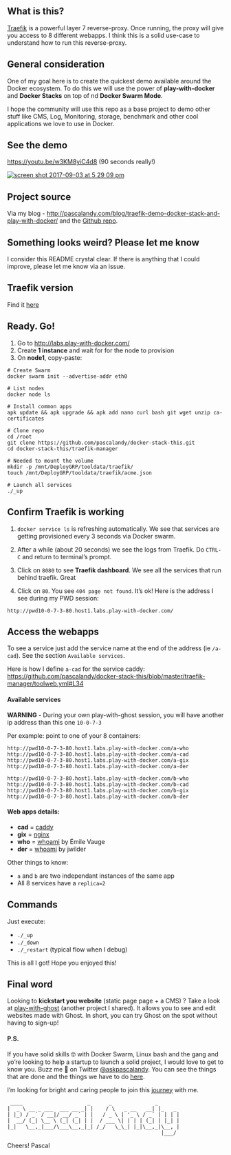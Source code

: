 ## What is this?
[Traefik](https://docs.traefik.io/configuration/backends/docker/) is a powerful layer 7 reverse-proxy. Once running, the proxy will give you access to 8 different webapps. I think this is a solid use-case to understand how to run this reverse-proxy.

## General consideration
One of my goal here is to create the quickest demo available around the Docker ecosystem. To do this we will use the power of **play-with-docker** and **Docker Stacks** on top of nd **Docker Swarm Mode**.

I hope the community will use this repo as a base project to demo other stuff like CMS, Log, Monitoring, storage, benchmark and other cool applications we love to use in Docker.

## See the demo

https://youtu.be/w3KM8yiC4d8 (90 seconds really!)

[![screen shot 2017-09-03 at 5 29 09 pm](https://user-images.githubusercontent.com/6694151/30006739-a068532a-90cd-11e7-98b8-444bc9a5d8d7.jpg)](https://youtu.be/w3KM8yiC4d8)

## Project source

Via my blog - http://pascalandy.com/blog/traefik-demo-docker-stack-and-play-with-docker/ and the [Github repo](https://github.com/pascalandy/docker-stack-this).

## Something looks weird? Please let me know
I consider this README crystal clear. If there is anything that I could improve, please let me know via an issue.

## Traefik version 
Find it [here](https://github.com/pascalandy/docker-stack-this/blob/master/traefik-manager/toolproxy.yml#L9)

## Ready. Go!
1. Go to http://labs.play-with-docker.com/ 
2. Create **1 instance** and wait for for the node to provision
3. On **node1**, copy-paste:

```
# Create Swarm
docker swarm init --advertise-addr eth0

# List nodes
docker node ls

# Install common apps
apk update && apk upgrade && apk add nano curl bash git wget unzip ca-certificates

# Clone repo
cd /root
git clone https://github.com/pascalandy/docker-stack-this.git
cd docker-stack-this/traefik-manager

# Needed to mount the volume
mkdir -p /mnt/DeployGRP/tooldata/traefik/
touch /mnt/DeployGRP/tooldata/traefik/acme.json

# Launch all services
./_up
```

## Confirm Traefik is working
1. `docker service ls` is refreshing automatically. We see that services are getting provisioned every 3 seconds via Docker swarm.

2. After a while (about 20 seconds) we see the logs from Traefik. Do `CTRL-C` and return to terminal’s prompt.

3. Click on `8080` to see **Traefik dashboard**. We see all the services that run behind traefik. Great

4. Click on `80`. You see `404 page not found`. It’s ok! Here is the address I see during my PWD session:

```
http://pwd10-0-7-3-80.host1.labs.play-with-docker.com/
```

## Access the webapps
To see a service just add the service name at the end of the address (ie `/a-cad`). See the section `Available services`.

Here is how I define `a-cad` for the service caddy: https://github.com/pascalandy/docker-stack-this/blob/master/traefik-manager/toolweb.yml#L34

#### Available services
**WARNING** - During your own play-with-ghost session, you will have another ip address than this one `10-0-7-3`

Per example: point to one of your 8 containers:

```
http://pwd10-0-7-3-80.host1.labs.play-with-docker.com/a-who
http://pwd10-0-7-3-80.host1.labs.play-with-docker.com/a-cad
http://pwd10-0-7-3-80.host1.labs.play-with-docker.com/a-gix
http://pwd10-0-7-3-80.host1.labs.play-with-docker.com/a-der

http://pwd10-0-7-3-80.host1.labs.play-with-docker.com/b-who
http://pwd10-0-7-3-80.host1.labs.play-with-docker.com/b-cad
http://pwd10-0-7-3-80.host1.labs.play-with-docker.com/b-gix
http://pwd10-0-7-3-80.host1.labs.play-with-docker.com/b-der
```

#### Web apps details:
- **cad** = [caddy](https://hub.docker.com/r/abiosoft/caddy/)
- **gix** = [nginx](https://hub.docker.com/_/nginx/)
- **who** = [whoami](https://hub.docker.com/r/emilevauge/whoami/) by Émile Vauge
- **der** = [whoami](https://hub.docker.com/r/jwilder/whoami/) by jwilder

Other things to know:

- `a` and `b` are two independant instances of the same app
- All 8 services have a `replica=2`

## Commands
Just execute:

- `./_up`
- `./_down`
- `./_restart` (typical flow when I debug)

This is all I got! Hope you enjoyed this!

## Final word
Looking to **kickstart you website** (static page page + a CMS) ? Take a look at [play-with-ghost](http://play-with-ghost.com/) (another project I shared). It allows you to see and edit websites made with Ghost. In short, you can try Ghost on the spot without having to sign-up!

#### P.S.
If you have solid skills 🤓 with Docker Swarm, Linux bash and the gang and yo’re looking to help a startup to launch a solid project, I would love to get to know you. Buzz me 👋 on Twitter [@askpascalandy](https://twitter.com/askpascalandy). You can see the things that are done and the things we have to do [here](http://firepress.org/blog/technical-challenges-we-are-facing-now/).

I’m looking for bright and caring people to join this [journey](http://firepress.org/blog/tag/from-the-heart/) with me.

```
 ____                     _      _              _
|  _ \ __ _ ___  ___ __ _| |    / \   _ __   __| |_   _
| |_) / _` / __|/ __/ _` | |   / _ \ | '_ \ / _` | | | |
|  __/ (_| \__ \ (_| (_| | |  / ___ \| | | | (_| | |_| |
|_|   \__,_|___/\___\__,_|_| /_/   \_\_| |_|\__,_|\__, |
                                                  |___/
```

Cheers!
Pascal